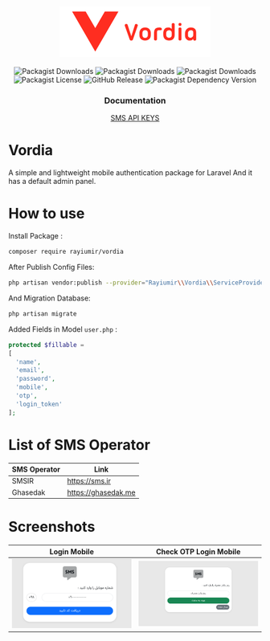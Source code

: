 <div align="center">
    <a href="https://github.com/Rayiumir/Vordia" target="_blank">
        <img src="./art/Vordia.png" alt="Vordia Logo">
    </a>
</div>
<br>
<div align="center">
    <img alt="Packagist Downloads" src="https://img.shields.io/packagist/dd/rayiumir/vordia">
    <img alt="Packagist Downloads" src="https://img.shields.io/packagist/dm/rayiumir/vordia">
    <img alt="Packagist Downloads" src="https://img.shields.io/packagist/dt/rayiumir/vordia">
    <img alt="Packagist License" src="https://img.shields.io/packagist/l/rayiumir/vordia">
    <img alt="GitHub Release" src="https://img.shields.io/github/v/release/rayiumir/vordia">
    <img alt="Packagist Dependency Version" src="https://img.shields.io/packagist/dependency-v/rayiumir/vordia/PHP">
</div>

<div align="center">
    <h3>Documentation</h3>
    <a href="./SMS_API_KEY.md">SMS API KEYS</a>
</div>

# Vordia

A simple and lightweight mobile authentication package for Laravel And it has a default admin panel.

# How to use

Install Package :

```bash
composer require rayiumir/vordia
```

After Publish Config Files:

```bash
php artisan vendor:publish --provider="Rayiumir\\Vordia\\ServiceProvider\\VordiaServiceProvider"
```

And Migration Database:

```bash
php artisan migrate
```

Added Fields in Model `user.php` :

```php
protected $fillable = 
[
  'name',
  'email',
  'password',
  'mobile',
  'otp',
  'login_token'
];
```
# List of SMS Operator

<table>
    <thead>
        <tr>
            <th>SMS Operator</th>
            <th>Link</th>
        </tr>
    </thead>
    <tbody>
        <tr>
            <td>SMSIR</td>
            <td><a href="https://sms.ir">https://sms.ir</a></td>
        </tr>
        <tr>
            <td>Ghasedak</td>
            <td><a href="https://ghasedak.me">https://ghasedak.me</a></td>
        </tr>
    </tbody>
</table>

# Screenshots

<table class="table">
  <thead>
    <tr>
      <th scope="col" width="1000px">Login Mobile</th>
      <th scope="col" width="1000px">Check OTP Login Mobile</th>
    </tr>
  </thead>
  <tbody>
    <tr>
      <td>
        <img src="./screenshots/login.png" width="100%" alt="Login Mobile">
      </td>
      <td>
        <img src="./screenshots/checkOTP.png" width="100%" alt="Check OTP Login Mobile">
      </td>
    </tr>
  </tbody>
</table>
